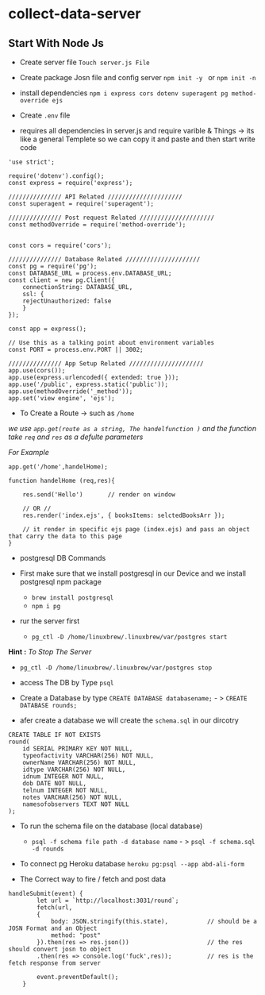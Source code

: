 # collect-data-server

## Start With Node Js 

- Create server file `Touch server.js File`
- Create package Josn file and config server
    `npm init -y ` or `npm init -n`
- install dependencies 
    `npm i express cors dotenv superagent pg method-override ejs`

- Create `.env` file 

- requires all dependencies in server.js and require varible & Things -> its like a general Templete so we can copy it and paste and then start write code

```
'use strict';

require('dotenv').config();
const express = require('express');

/////////////// API Related /////////////////////
const superagent = require('superagent');

/////////////// Post request Related /////////////////////
const methodOverride = require('method-override');


const cors = require('cors');

/////////////// Database Related /////////////////////
const pg = require('pg');
const DATABASE_URL = process.env.DATABASE_URL;
const client = new pg.Client({
    connectionString: DATABASE_URL,
    ssl: {
    rejectUnauthorized: false
    }
});

const app = express();

// Use this as a talking point about environment variables
const PORT = process.env.PORT || 3002;

/////////////// App Setup Related /////////////////////
app.use(cors());
app.use(express.urlencoded({ extended: true }));
app.use('/public', express.static('public'));
app.use(methodOverride('_method'));
app.set('view engine', 'ejs');

```

- To Create a Route -> such as `/home`

*we use `app.get(route as a string, The handelfunction )` and the function take `req` and `res` as a defulte parameters*

*For Example*

```
app.get('/home',handelHome);

function handelHome (req,res){

    res.send('Hello')       // render on window

    // OR //
    res.render('index.ejs', { booksItems: selctedBooksArr }); 
    
    // it render in specific ejs page (index.ejs) and pass an object that carry the data to this page
}
```

- postgresql DB Commands

- First make sure that we install postgresql in our Device and we install postgresql npm package
    - `brew install postgresql`
    - `npm i pg`
    
- rur the server first
    - `pg_ctl -D /home/linuxbrew/.linuxbrew/var/postgres start`

**Hint :** *To Stop The Server*
- `pg_ctl -D /home/linuxbrew/.linuxbrew/var/postgres stop`

- access The DB by Type `psql`

- Create a Database by type `CREATE DATABASE databasename;` - > `CREATE DATABASE rounds;`

- afer create a database we will create the `schema.sql` in our dircotry

```
CREATE TABLE IF NOT EXISTS
round(
    id SERIAL PRIMARY KEY NOT NULL,
    typeofactivity VARCHAR(256) NOT NULL,
    ownerName VARCHAR(256) NOT NULL,
    idtype VARCHAR(256) NOT NULL,
    idnum INTEGER NOT NULL,
    dob DATE NOT NULL,
    telnum INTEGER NOT NULL,
    notes VARCHAR(256) NOT NULL,
    namesofobservers TEXT NOT NULL
);

```

- To run the schema file on the database (local database) 
    - `psql -f schema file path -d database name`        - > `psql -f schema.sql -d rounds`

- To connect pg Heroku database `heroku pg:psql --app abd-ali-form`

- The Correct way to fire / fetch and post data 

```
handleSubmit(event) {
        let url = `http://localhost:3031/round`;
        fetch(url,
        {
            body: JSON.stringify(this.state),           // should be a JOSN Format and an Object
            method: "post"
        }).then(res => res.json())                      // the res should convert josn to object
        .then(res => console.log('fuck',res));          // res is the fetch response from server

        event.preventDefault();
    }
```